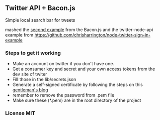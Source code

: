 ## Twitter API + Bacon.js

Simple local search bar for tweets

mashed the [second example](https://baconjs.github.io/index.html) from the Bacon.js and the twitter-node-api
example from https://github.com/chrisharrington/node-twitter-sign-in-example


### Steps to get it working
- Make an account on twitter if you don't have one.
- Get a consumer key and secret and your own access tokens  from the dev site of twiter
- Fill those in the lib/secrets.json
- Generate a self-signed certificate by following the steps on this [gentleman's blog](http://blog.mgechev.com/2014/02/19/create-https-tls-ssl-application-with-express-nodejs/) 
- remember to remove the password from .pem file
- Make sure these (*.pem) are in the root directory of the project
### License MIT
